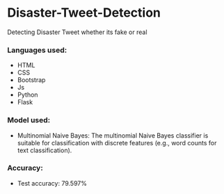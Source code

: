 # Disaster-Tweet-Detection
Detecting Disaster Tweet whether its fake or real

### Languages used:
- HTML
- CSS
- Bootstrap
- Js
- Python
- Flask

### Model used:
- Multinomial Naive Bayes: The multinomial Naive Bayes classifier is suitable for classification with discrete features (e.g., word counts for text classification).

### Accuracy:
- Test accuracy: 79.597%
